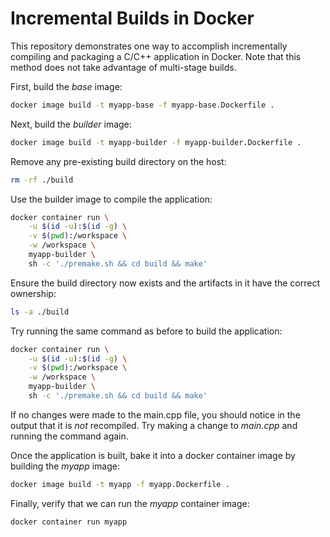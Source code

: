 # Incremental Builds in Docker

This repository demonstrates one way to accomplish incrementally compiling and
packaging a C/C++ application in Docker. Note that this method does not take
advantage of multi-stage builds.

First, build the *base* image:

```bash
docker image build -t myapp-base -f myapp-base.Dockerfile .
```

Next, build the *builder* image:

```bash
docker image build -t myapp-builder -f myapp-builder.Dockerfile .
```

Remove any pre-existing build directory on the host:

```bash
rm -rf ./build
```

Use the builder image to compile the application:

```bash
docker container run \
    -u $(id -u):$(id -g) \
    -v $(pwd):/workspace \
    -w /workspace \
    myapp-builder \
    sh -c './premake.sh && cd build && make'
```

Ensure the build directory now exists and the artifacts in it have the correct
ownership:

```bash
ls -a ./build
```

Try running the same command as before to build the application:

```bash
docker container run \
    -u $(id -u):$(id -g) \
    -v $(pwd):/workspace \
    -w /workspace \
    myapp-builder \
    sh -c './premake.sh && cd build && make'
```

If no changes were made to the main.cpp file, you should notice in the output
that it is *not* recompiled. Try making a change to *main.cpp* and running the
command again.

Once the application is built, bake it into a docker container image by
building the *myapp* image:

```bash
docker image build -t myapp -f myapp.Dockerfile .
```

Finally, verify that we can run the *myapp* container image:

```bash
docker container run myapp
```

